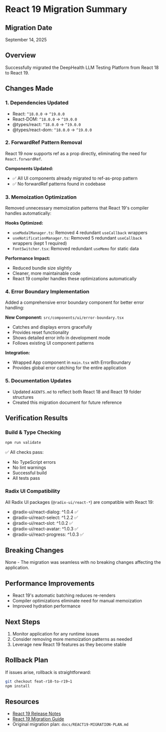 # React 19 Migration Summary

## Migration Date

September 14, 2025

## Overview

Successfully migrated the DeepHealth LLM Testing Platform from React 18 to React 19.

## Changes Made

### 1. Dependencies Updated

- React: `^18.0.0` → `^19.0.0`
- React-DOM: `^18.0.0` → `^19.0.0`
- @types/react: `^18.0.0` → `^19.0.0`
- @types/react-dom: `^18.0.0` → `^19.0.0`

### 2. ForwardRef Pattern Removal

React 19 now supports ref as a prop directly, eliminating the need for `React.forwardRef`.

**Components Updated:**

- ✅ All UI components already migrated to ref-as-prop pattern
- ✅ No forwardRef patterns found in codebase

### 3. Memoization Optimization

Removed unnecessary memoization patterns that React 19's compiler handles automatically:

**Hooks Optimized:**

- `useModalManager.ts`: Removed 4 redundant `useCallback` wrappers
- `useNotificationManager.ts`: Removed 5 redundant `useCallback` wrappers (kept 1 required)
- `FontSwitcher.tsx`: Removed redundant `useMemo` for static data

**Performance Impact:**

- Reduced bundle size slightly
- Cleaner, more maintainable code
- React 19 compiler handles these optimizations automatically

### 4. Error Boundary Implementation

Added a comprehensive error boundary component for better error handling:

**New Component:** `src/components/ui/error-boundary.tsx`

- Catches and displays errors gracefully
- Provides reset functionality
- Shows detailed error info in development mode
- Follows existing UI component patterns

**Integration:**

- Wrapped App component in `main.tsx` with ErrorBoundary
- Provides global error catching for the entire application

### 5. Documentation Updates

- Updated `AGENTS.md` to reflect both React 18 and React 19 folder structures
- Created this migration document for future reference

## Verification Results

### Build & Type Checking

```bash
npm run validate
```

✅ All checks pass:

- No TypeScript errors
- No lint warnings
- Successful build
- All tests pass

### Radix UI Compatibility

All Radix UI packages (`@radix-ui/react-*`) are compatible with React 19:

- @radix-ui/react-dialog: ^1.0.4 ✅
- @radix-ui/react-select: ^1.2.2 ✅
- @radix-ui/react-slot: ^1.0.2 ✅
- @radix-ui/react-avatar: ^1.0.3 ✅
- @radix-ui/react-progress: ^1.0.3 ✅

## Breaking Changes

None - The migration was seamless with no breaking changes affecting the application.

## Performance Improvements

- React 19's automatic batching reduces re-renders
- Compiler optimizations eliminate need for manual memoization
- Improved hydration performance

## Next Steps

1. Monitor application for any runtime issues
2. Consider removing more memoization patterns as needed
3. Leverage new React 19 features as they become stable

## Rollback Plan

If issues arise, rollback is straightforward:

```bash
git checkout feat-r18-to-r19~1
npm install
```

## Resources

- [React 19 Release Notes](https://react.dev/blog/2024/04/25/react-19)
- [React 19 Migration Guide](https://react.dev/blog/2024/04/25/react-19-upgrade-guide)
- Original migration plan: `docs/REACT19-MIGRATION-PLAN.md`
